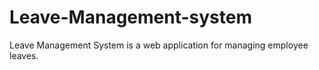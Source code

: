 # Leave-Management-system
Leave Management System is a web application for managing employee leaves.
